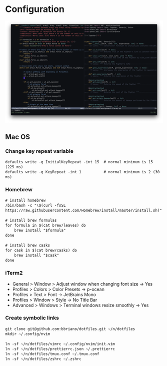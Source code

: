 # Configuration

![](img/vim-oct-2020.png)

## Mac OS

### Change key repeat variable

```shell
defaults write -g InitialKeyRepeat -int 15  # normal minimum is 15 (225 ms)
defaults write -g KeyRepeat -int 1          # normal minimum is 2 (30 ms)
```

### Homebrew

```shell
# install homebrew
/bin/bash -c "\$(curl -fsSL https://raw.githubusercontent.com/Homebrew/install/master/install.sh)"

# install brew formulas
for formula in $(cat brew/leaves) do
    brew install "$formula"
done

# install brew casks
for cask in $(cat brew/casks) do
    brew install "$cask"
done
```

### iTerm2

- General > Window > Adjust window when changing font size -> Yes
- Profiles > Colors > Color Presets -> p-ocean
- Profiles > Text > Font -> JetBrains Mono
- Profiles > Window > Style -> No Title Bar
- Advanced > Windows > Terminal windows resize smoothly -> Yes

### Create symbolic links

```shell
git clone git@github.com:bbriano/dotfiles.git ~/n/dotfiles
mkdir ~/.config/nvim

ln -sf ~/n/dotfiles/vimrc ~/.config/nvim/init.vim
ln -sf ~/n/dotfiles/prettierrc.json ~/.prettierrc
ln -sf ~/n/dotfiles/tmux.conf ~/.tmux.conf
ln -sf ~/n/dotfiles/zshrc ~/.zshrc
```
